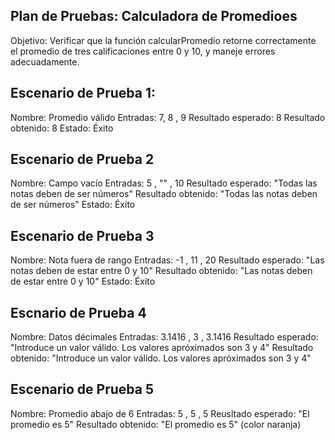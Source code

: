 ## Plan de Pruebas: Calculadora de Promedioes

Objetivo: Verificar que la función calcularPromedio retorne correctamente el promedio
de tres calificaciones entre 0 y 10, y maneje errores adecuadamente.

## Escenario de Prueba 1:

Nombre: Promedio válido
Entradas: 7, 8 , 9
Resultado esperado: 8
Resultado obtenido: 8
Estado: Éxito

## Escenario de Prueba 2

Nombre: Campo vacío
Entradas: 5 , "" , 10
Resultado esperado: "Todas las notas deben de ser números"
Resultado obtenido: "Todas las notas deben de ser números"
Estado: Éxito

## Escenario de Prueba 3

Nombre: Nota fuera de rango
Entradas: -1 , 11 , 20
Resultado esperado: "Las notas deben de estar entre 0 y 10"
Resultado obtenido: "Las notas deben de estar entre 0 y 10"
Estado: Éxito


## Escnario de Prueba 4
Nombre: Datos décimales
Entradas: 3.1416 , 3 , 3.1416
Resultado esperado: "Introduce un valor válido. Los valores apróximados son 3 y 4"
Resultado obtenido: "Introduce un valor válido. Los valores apróximados son 3 y 4"

## Escenario de Prueba 5
Nombre: Promedio abajo de 6
Entradas: 5 , 5 , 5
Reusltado esperado: "El promedio es 5"
Resultado obtenido: "El promedio es 5" (color naranja)